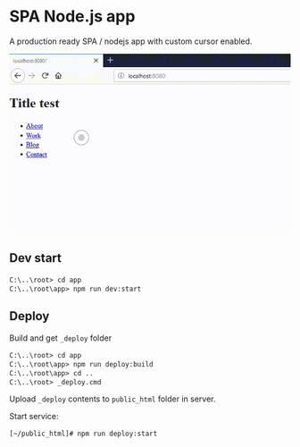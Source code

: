 # SPA Node.js app
A production ready SPA / nodejs app with custom cursor enabled.

![](media/demo.gif)

## Dev start

	C:\..\root> cd app
	C:\..\root\app> npm run dev:start

## Deploy

Build and get `_deploy` folder

    C:\..\root> cd app
	C:\..\root\app> npm run deploy:build
	C:\..\root\app> cd ..
	C:\..\root> _deploy.cmd 

Upload `_deploy` contents to `public_html` folder in server.

Start service:

	[~/public_html]# npm run deploy:start 